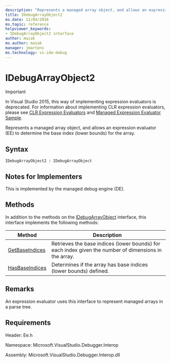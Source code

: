 ```yaml
---
description: "Represents a managed array object, and allows an expression evaluator (EE) to determine the base index (lower bounds) for the array."
title: IDebugArrayObject2
ms.date: 11/04/2016
ms.topic: reference
helpviewer_keywords:
- IDebugArrayObject2 interface
author: maiak
ms.author: maiak
manager: jmartens
ms.technology: vs-ide-debug
---
```

# IDebugArrayObject2

> [!IMPORTANT]
> In Visual Studio 2015, this way of implementing expression evaluators is deprecated. For information about implementing CLR expression evaluators, please see [CLR Expression Evaluators](https://github.com/Microsoft/ConcordExtensibilitySamples/wiki/CLR-Expression-Evaluators) and [Managed Expression Evaluator Sample](https://github.com/Microsoft/ConcordExtensibilitySamples/wiki/Managed-Expression-Evaluator-Sample).

 Represents a managed array object, and allows an expression evaluator (EE) to determine the base index (lower bounds) for the array.

## Syntax

```
IDebugArrayObject2 : IDebugArrayObject
```

## Notes for Implementers
 This is implemented by the managed debug engine (DE).

## Methods
 In addition to the methods on the [IDebugArrayObject](../../../extensibility/debugger/reference/idebugarrayobject.md) interface, this interface implements the following methods:

|Method|Description|
|------------|-----------------|
|[GetBaseIndices](../../../extensibility/debugger/reference/idebugarrayobject2-getbaseindices.md)|Retrieves the base indices (lower bounds) for each index given the number of dimensions in the array.|
|[HasBaseIndices](../../../extensibility/debugger/reference/idebugarrayobject2-hasbaseindices.md)|Determines if the array has base indices (lower bounds) defined.|

## Remarks
 An expression evaluator uses this interface to represent managed arrays in a parse tree.

## Requirements
 Header: Ee.h

 Namespace: Microsoft.VisualStudio.Debugger.Interop

 Assembly: Microsoft.VisualStudio.Debugger.Interop.dll
